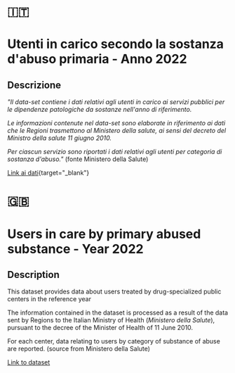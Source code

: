# :it: 

# Utenti in carico secondo la sostanza d'abuso primaria - Anno 2022

## Descrizione 

*"Il data-set contiene i dati relativi agli utenti in carico ai servizi pubblici per le dipendenze patologiche da sostanze nell'anno di riferimento.*

*Le informazioni contenute nel data-set sono elaborate in riferimento ai dati che le Regioni trasmettono al Ministero della salute, ai sensi del decreto del Ministro della salute 11 giugno 2010.*

*Per ciascun servizio sono riportati i dati relativi agli utenti per categoria di sostanza d'abuso."* (fonte Ministero della Salute)


[Link ai dati](https://www.dati.salute.gov.it/dati/dettaglioDataset.jsp?menu=dati&idPag=190){target="_blank"}

# :uk:	 

# Users in care by primary abused substance - Year 2022

## Description 

This dataset provides data about users treated by drug-specialized public centers in the reference year

The information contained in the dataset is processed as a result of the data 
sent by Regions to the Italian Ministry of Health (*Ministero della Salute*), 
pursuant to the decree of the Minister of Health of 11 June 2010.

For each center, data relating to users by category of substance of abuse are reported. (source from Ministero della Salute)

[Link to dataset](https://www.dati.salute.gov.it/dati/dettaglioDataset.jsp?menu=dati&idPag=190) 
